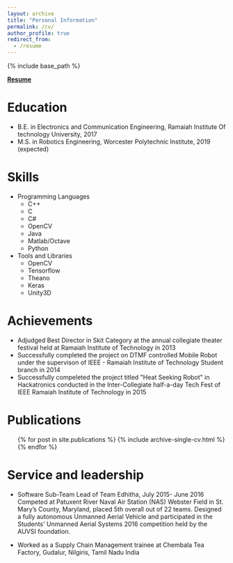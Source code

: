 ```yaml
---
layout: archive
title: "Personal Information"
permalink: /cv/
author_profile: true
redirect_from:
  - /resume
---
```


{% include base_path %}

[**Resume**](/files/Resume.pdf)

Education
======
* B.E. in Electronics and Communication Engineering, Ramaiah Institute Of technology University, 2017
* M.S. in Robotics Engineering, Worcester Polytechnic Institute, 2019 (expected)
  
Skills
======
* Programming Languages
  * C++
  * C
  * C#
  * OpenCV
  * Java
  * Matlab/Octave
  * Python
* Tools and Libraries
  * OpenCV
  * Tensorflow
  * Theano
  * Keras
  * Unity3D

Achievements
======
* Adjudged Best Director in Skit Category at the annual collegiate theater festival held
at Ramaiah Institute of Technology in 2013
* Successfully completed the project on DTMF controlled Mobile Robot under the
supervison of IEEE - Ramaiah Institute of Technology Student branch in 2014
* Successfully compeleted the project titled "Heat Seeking Robot" in Hackatronics conducted
in the Inter-Collegiate half-a-day Tech Fest of IEEE Ramaiah Institute of Technology in 2015

Publications
======
  <ul>{% for post in site.publications %}
    {% include archive-single-cv.html %}
  {% endfor %}</ul>

Service and leadership
======
* Software Sub-Team Lead of Team Edhitha, July 2015- June 2016
Competed at Patuxent River Naval Air Station (NAS) Webster Field in St. Mary’s County, Maryland,
placed 5th overall out of 22 teams. Designed a fully autonomous Unmanned Aerial Vehicle and participated in the Students' Unmanned Aerial Systems 2016 competition held by the AUVSI foundation.

* Worked as a Supply Chain Management trainee at Chembala Tea Factory, Gudalur,
Nilgiris, Tamil Nadu India
